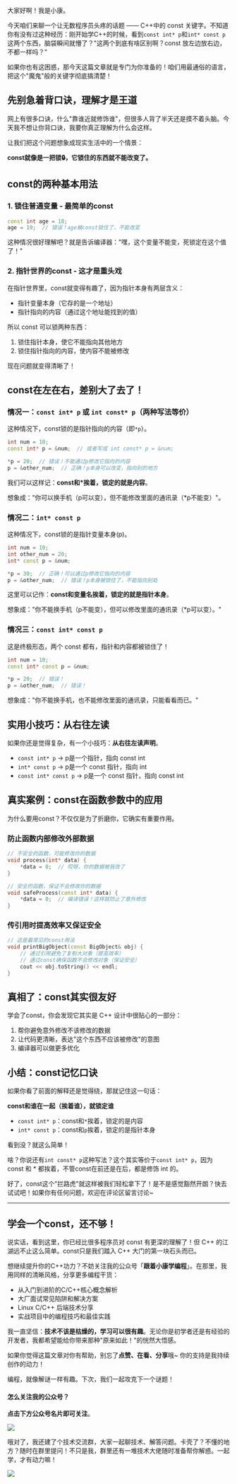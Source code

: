 大家好啊！我是小康。

今天咱们来聊一个让无数程序员头疼的话题 —— C++中的 const 关键字。不知道你有没有过这种经历：刚开始学C++的时候，看到`const int* p`和`int* const p`这两个东西，脑袋瞬间就懵了？"这两个到底有啥区别啊？const 放左边放右边，不都一样吗？"

如果你也有这困惑，那今天这篇文章就是专门为你准备的！咱们用最通俗的语言，把这个"魔鬼"般的关键字彻底搞清楚！

## 先别急着背口诀，理解才是王道

网上有很多口诀，什么"靠谁近就修饰谁"，但很多人背了半天还是摸不着头脑。今天我不想让你背口诀，我要你真正理解为什么会这样。

让我们把这个问题想象成现实生活中的一个情景：

**const就像是一把锁🔒，它锁住的东西就不能改变了。**

## const的两种基本用法
### 1. 锁住普通变量 - 最简单的const
```cpp
const int age = 18;
age = 19;  // 错误！age被const锁住了，不能改变
```

这种情况很好理解吧？就是告诉编译器："嘿，这个变量不能变，死锁定在这个值了！"

### 2. 指针世界的const - 这才是重头戏
在指针世界里，const就变得有趣了，因为指针本身有两层含义：

+ 指针变量本身（它存的是一个地址）
+ 指针指向的内容（通过这个地址能找到的值）

所以 const 可以锁两种东西：

1. 锁住指针本身，使它不能指向其他地方
2. 锁住指针指向的内容，使内容不能被修改

现在问题就变得清晰了！

## const在左在右，差别大了去了！
### 情况一：`const int* p` 或 `int const* p`（两种写法等价）
这种情况下，const锁的是指针指向的内容（即`*p`）。

```cpp
int num = 10;
const int* p = &num;  // 或者写成 int const* p = &num;

*p = 20;  // 错误！不能通过p修改它指向的内容
p = &other_num;  // 正确！p本身可以改变，指向别的地方
```

我们可以这样记：**const和*挨着，锁定的就是内容**。

想象成："你可以换手机（p可以变），但不能修改里面的通讯录（*p不能变）"。

### 情况二：`int* const p`
这种情况下，const锁的是指针变量本身(p)。

```cpp
int num = 10;
int other_num = 20;
int* const p = &num;

*p = 30;  // 正确！可以通过p修改它指向的内容
p = &other_num;  // 错误！p本身被锁住了，不能指向别处
```

这里可以记作：**const和变量名挨着，锁定的就是指针本身**。

想象成："你不能换手机（p不能变），但可以修改里面的通讯录（*p可以变）。"

### 情况三：`const int* const p`
这是终极形态，两个 const 都有，指针和内容都被锁住了！

```cpp
int num = 10;
const int* const p = &num;

*p = 20;  // 错误！
p = &other_num;  // 错误！
```

想象成："你不能换手机，也不能修改里面的通讯录，只能看看而已。"

## 实用小技巧：从右往左读
如果你还是觉得复杂，有一个小技巧：**从右往左读声明**。

+ `const int* p` → p是一个指针，指向 const int
+ `int* const p` → p是一个 const 指针，指向 int
+ `const int* const p` → p是一个 const 指针，指向 const int

## 真实案例：const在函数参数中的应用
为什么要用const？不仅仅是为了折磨你，它确实有重要作用。

### 防止函数内部修改外部数据
```cpp
// 不安全的函数，可能修改你的数据
void process(int* data) {
    *data = 0;  // 哎呀，你的数据被我改了
}

// 安全的函数，保证不会修改你的数据
void safeProcess(const int* data) {
    *data = 0;  // 编译错误！这样就防止了意外修改
}
```

### 传引用时提高效率又保证安全
```cpp
// 这是最常见的const用法
void printBigObject(const BigObject& obj) {
    // 通过引用避免了复制大对象（提高效率）
    // 通过const确保函数不会修改对象（保证安全）
    cout << obj.toString() << endl;
}
```

## 真相了：const其实很友好
学会了const，你会发现它其实是 C++ 设计中很贴心的一部分：

1. 帮你避免意外修改不该修改的数据
2. 让代码更清晰，表达"这个东西不应该被修改"的意图
3. 编译器可以做更多优化

## 小结：const记忆口诀
如果你看了前面的解释还是觉得绕，那就记住这一句话：

**const和谁在一起（挨着谁），就锁定谁**

+ `const int* p`：const和`*`挨着，锁定的是内容
+ `int* const p`：const和`p`挨着，锁定的是指针本身

看到没？就这么简单！

啥？你说还有`int const* p`这种写法？这个其实等价于`const int* p`，因为 const 和 * 都挨着，不管const在前还是在后，都是修饰 int 的。

好了，const这个"拦路虎"就这样被我们轻松拿下了！是不是感觉豁然开朗？快去试试吧！如果你有任何问题，欢迎在评论区留言讨论~

---

## 学会一个const，还不够！
说实话，看到这里，你已经比很多程序员对 const 有更深的理解了！但 C++ 的江湖远不止这么简单。const只是我们踏入 C++ 大门的第一块石头而已。

想继续提升你的C++功力？不妨关注我的公众号「**跟着小康学编程**」。在那里，我用同样的清晰风格，分享更多编程干货：

+ 从入门到进阶的C/C++核心概念解析
+ 大厂面试常见陷阱和解决方案
+ Linux C/C++ 后端技术分享
+ 实战项目中的编程技巧和最佳实践

我一直坚信：**技术不该是枯燥的，学习可以很有趣**。无论你是初学者还是有经验的开发者，我都希望能给你带来那种"原来如此！"的恍然大悟感。

如果你觉得这篇文章对你有帮助，别忘了**点赞、在看、分享**哦~ 你的支持是我持续创作的动力！

编程，就像解谜一样有趣。下次，我们一起攻克下一个谜题！


#### 怎么关注我的公众号？

**点击下方公众号名片即可关注**。

![](https://files.mdnice.com/user/71186/0dde803d-d52f-4ed8-b74b-b7f3da5817b9.png)

哦对了，我还建了个技术交流群，大家一起聊技术、解答问题。卡壳了？不懂的地方？随时在群里提问！不只是我，群里还有一堆技术大佬随时准备帮你解惑。一起学，才有动力嘛！

![](https://files.mdnice.com/user/48364/971ccaa3-8f57-4e33-8bc9-d0863eeade81.png)